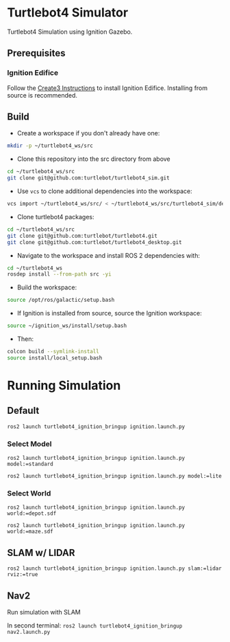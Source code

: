 # Turtlebot4 Simulator

Turtlebot4 Simulation using Ignition Gazebo.

## Prerequisites

### Ignition Edifice

Follow the [Create3 Instructions](https://github.com/iRobotEducation/create3_sim/blob/main/README.md#prerequisites) to install Ignition Edifice. Installing from source is recommended.

## Build

- Create a workspace if you don't already have one:

```bash
mkdir -p ~/turtlebot4_ws/src
```

- Clone this repository into the src directory from above

```bash
cd ~/turtlebot4_ws/src
git clone git@github.com:turtlebot/turtlebot4_sim.git
```

- Use `vcs` to clone additional dependencies into the workspace:

```bash
vcs import ~/turtlebot4_ws/src/ < ~/turtlebot4_ws/src/turtlebot4_sim/dependencies.repos
```

- Clone turtlebot4 packages:

```bash
cd ~/turtlebot4_ws/src
git clone git@github.com:turtlebot/turtlebot4.git
git clone git@github.com:turtlebot/turtlebot4_desktop.git
```

- Navigate to the workspace and install ROS 2 dependencies with:

```bash
cd ~/turtlebot4_ws
rosdep install --from-path src -yi
```

- Build the workspace:

```bash
source /opt/ros/galactic/setup.bash
```

- If Ignition is installed from source, source the Ignition workspace:

```bash
source ~/ignition_ws/install/setup.bash
```

- Then:

```bash
colcon build --symlink-install
source install/local_setup.bash
```

# Running Simulation

## Default
`ros2 launch turtlebot4_ignition_bringup ignition.launch.py`

### Select Model
`ros2 launch turtlebot4_ignition_bringup ignition.launch.py model:=standard`

`ros2 launch turtlebot4_ignition_bringup ignition.launch.py model:=lite`

### Select World
`ros2 launch turtlebot4_ignition_bringup ignition.launch.py world:=depot.sdf`

`ros2 launch turtlebot4_ignition_bringup ignition.launch.py world:=maze.sdf`

## SLAM w/ LIDAR
`ros2 launch turtlebot4_ignition_bringup ignition.launch.py slam:=lidar rviz:=true`

## Nav2

Run simulation with SLAM

In second terminal:
`ros2 launch turtlebot4_ignition_bringup nav2.launch.py`
